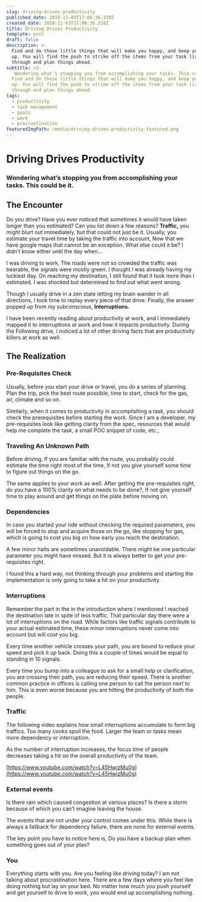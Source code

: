 ```yaml
---
slug: driving-drives-productivity
published_date: 2018-11-03T17:06:36.310Z
created_date: 2018-11-03T17:06:36.310Z
title: Driving Drives Productivity
template: post
draft: false
description: >-
  Find and do those little things that will make you happy, and keep your energy
  up. You will find the push to strike off the items from your task list. Think
  through and plan things ahead.
subtitle: >2-
   Wondering what’s stopping you from accomplishing your tasks. This could be it.
  Find and do those little things that will make you happy, and keep your energy
  up. You will find the push to strike off the items from your task list. Think
  through and plan things ahead. 
tags:
  - productivity
  - task management
  - goals
  - work
  - procrastination
featuredImgPath: /media/driving-drives-productivity-featured.png
---
```

# Driving Drives Productivity

### Wondering what’s stopping you from accomplishing your tasks. This could be it.

## The Encounter

Do you drive? Have you ever noticed that sometimes it would have taken longer than you estimated? Can you list down a few reasons? **Traffic,** you might blurt out immediately, but that could not just be it. Usually, you estimate your travel time by taking the traffic into account, Now that we have google maps that cannot be an exception. What else could it be? I didn’t know either until the day when…

I was driving to work, The roads were not so crowded the traffic was bearable, the signals were mostly green. I thought I was already having my luckiest day. On reaching my destination, I still found that it took more than I estimated. I was shocked but determined to find out what went wrong.

Though I usually drive in a zen state letting my brain wander in all directions, I took time to replay every piece of that drive. Finally, the answer popped up from my subconscious, **Interruptions.**

I have been recently reading about productivity at work, and I immediately mapped it to interruptions at work and how it impacts productivity. During the Following drive, I noticed a lot of other driving facts that are productivity killers at work as well.

## The Realization

### Pre-Requisites Check

Usually, before you start your drive or travel, you do a series of planning. Plan the trip, pick the best route possible, time to start, check for the gas, air, climate and so on.

Similarly, when it comes to productivity in accomplishing a task, you should check the prerequisites before starting the work. Since I am a developer, my pre-requisites look like getting clarity from the spec, resources that would help me complete the task, a small POC snippet of code, etc.,

### Traveling An Unknown Path

Before driving, If you are familiar with the route, you probably could estimate the time right most of the time, If not you give yourself some time to figure out things on the go.

The same applies to your work as well. After getting the pre-requisites right, do you have a 100% clarity on what needs to be done?, If not give yourself time to play around and get things on the plate before moving on.

### Dependencies

In case you started your ride without checking the required parameters, you will be forced to stop and acquire those on the go, like stopping for gas, which is going to cost you big on how early you reach the destination.

A few minor halts are sometimes unavoidable. There might be one particular parameter you might have missed. But it is always better to get your pre-requisites right.

I found this a hard way, not thinking through your problems and starting the implementation is only going to take a hit on your productivity.

### Interruptions

Remember the part in the in the introduction where I mentioned I reached the destination late in spite of less traffic. That particular day there were a lot of interruptions on the road. While factors like traffic signals contribute to your actual estimated time, these minor interruptions never come into account but will cost you big.

Every time another vehicle crosses your path, you are bound to reduce your speed and pick it up back. Doing this a couple of times would be equal to standing in 10 signals.

Every time you bump into a colleague to ask for a small help or clarification, you are crossing their path, you are reducing their speed. There is another common practice in offices is calling one person to call the person next to him. This is even worse because you are hitting the productivity of both the people.

### Traffic

The following video explains how small interruptions accumulate to form big traffics. Too many cooks spoil the food. Larger the team or tasks mean more dependency or interruption.

As the number of interruption increases, the focus time of people decreases taking a hit on the overall productivity of the team.

[https://www.youtube.com/watch?v=L45HwjzMu0g](https://www.youtube.com/watch?v=L45HwjzMu0g)

### External events

Is there rain which caused congestion at various places? Is there a storm because of which you can’t imagine leaving the house.

The events that are not under your control comes under this. While there is always a fallback for dependency failure, there are none for external events.

The key point you have to notice here is, Do you have a backup plan when something goes out of your plan?

### You

Everything starts with you. Are you feeling like driving today? I am not talking about procrastination here. There are a few days where you feel like doing nothing but lay on your bed. No matter how much you push yourself and get yourself to drive to work, you would end up accomplishing nothing.


